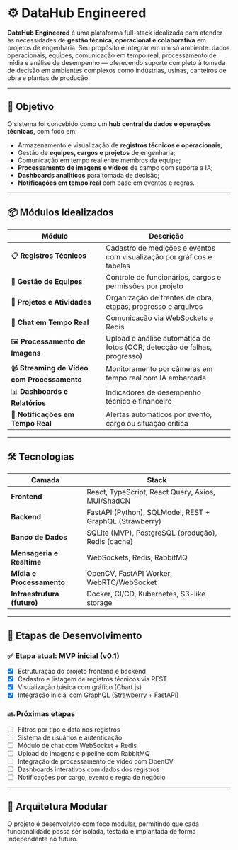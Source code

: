 # ⚙️ DataHub Engineered

**DataHub Engineered** é uma plataforma full-stack idealizada para atender às necessidades de **gestão técnica, operacional e colaborativa** em projetos de engenharia. Seu propósito é integrar em um só ambiente: dados operacionais, equipes, comunicação em tempo real, processamento de mídia e análise de desempenho — oferecendo suporte completo à tomada de decisão em ambientes complexos como indústrias, usinas, canteiros de obra e plantas de produção.

---

## 🎯 Objetivo

O sistema foi concebido como um **hub central de dados e operações técnicas**, com foco em:

- Armazenamento e visualização de **registros técnicos e operacionais**;
- Gestão de **equipes, cargos e projetos** de engenharia;
- Comunicação em tempo real entre membros da equipe;
- **Processamento de imagens e vídeos** de campo com suporte a IA;
- **Dashboards analíticos** para tomada de decisão;
- **Notificações em tempo real** com base em eventos e regras.

---

## 📦 Módulos Idealizados

| Módulo | Descrição |
|--------|-----------|
| 📋 **Registros Técnicos** | Cadastro de medições e eventos com visualização por gráficos e tabelas |
| 👥 **Gestão de Equipes** | Controle de funcionários, cargos e permissões por projeto |
| 🧱 **Projetos e Atividades** | Organização de frentes de obra, etapas, progresso e arquivos |
| 💬 **Chat em Tempo Real** | Comunicação via WebSockets e Redis |
| 🖼️ **Processamento de Imagens** | Upload e análise automática de fotos (OCR, detecção de falhas, progresso) |
| 📹 **Streaming de Vídeo com Processamento** | Monitoramento por câmeras em tempo real com IA embarcada |
| 📊 **Dashboards e Relatórios** | Indicadores de desempenho técnico e financeiro |
| 📡 **Notificações em Tempo Real** | Alertas automáticos por evento, cargo ou situação crítica |

---

## 🛠️ Tecnologias

| Camada | Stack |
|--------|-------|
| **Frontend** | React, TypeScript, React Query, Axios, MUI/ShadCN |
| **Backend** | FastAPI (Python), SQLModel, REST + GraphQL (Strawberry) |
| **Banco de Dados** | SQLite (MVP), PostgreSQL (produção), Redis (cache) |
| **Mensageria e Realtime** | WebSockets, Redis, RabbitMQ |
| **Mídia e Processamento** | OpenCV, FastAPI Worker, WebRTC/WebSocket |
| **Infraestrutura (futuro)** | Docker, CI/CD, Kubernetes, S3-like storage |

---

## 📍 Etapas de Desenvolvimento

### ✅ Etapa atual: MVP inicial (v0.1)
- [x] Estruturação do projeto frontend e backend
- [x] Cadastro e listagem de registros técnicos via REST
- [x] Visualização básica com gráfico (Chart.js)
- [x] Integração inicial com GraphQL (Strawberry + FastAPI)

### 🔜 Próximas etapas
- [ ] Filtros por tipo e data nos registros
- [ ] Sistema de usuários e autenticação
- [ ] Módulo de chat com WebSocket + Redis
- [ ] Upload de imagens e pipeline com RabbitMQ
- [ ] Integração de processamento de vídeo com OpenCV
- [ ] Dashboards interativos com dados dos registros
- [ ] Notificações por cargo, evento e regra de negócio

---

## 🧩 Arquitetura Modular

O projeto é desenvolvido com foco modular, permitindo que cada funcionalidade possa ser isolada, testada e implantada de forma independente no futuro.

